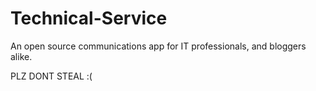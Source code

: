# Technical-Service
An open source communications app for IT professionals, and bloggers alike.

PLZ DONT STEAL :(
